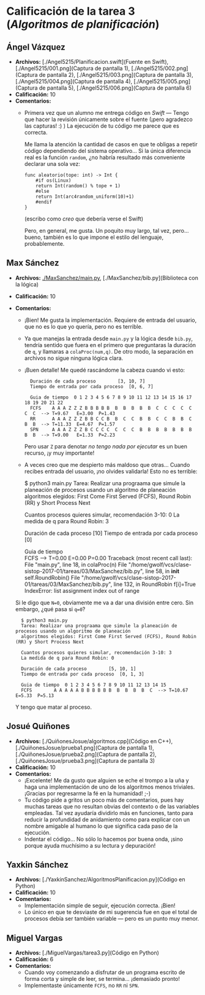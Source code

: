 # Calificación de la tarea 3 (*Algoritmos de planificación*)

## Ángel Vázquez
* **Archivos:** [./Angel5215/Planificacion.swift](Fuente en Swift),
  [./Angel5215/001.png](Captura de pantalla 1),
  [./Angel5215/002.png](Captura de pantalla 2),
  [./Angel5215/003.png](Captura de pantalla 3),
  [./Angel5215/004.png](Captura de pantalla 4),
  [./Angel5215/005.png](Captura de pantalla 5),
  [./Angel5215/006.png](Captura de pantalla 6)
* **Calificación:** 10
* **Comentarios:**
  - Primera vez que un alumno me entrega código en *Swift* — Tengo que
    hacer la revisión únicamente sobre el fuente (¡pero agradezco las
    capturas! :) ) La ejecución de tu código me parece que es
    correcta.

	Me llama la atención la cantidad de casos en que te obligas a
    repetir código dependiendo del sistema operativo... Si la única
    diferencia real es la función `random`, ¿no habría resultado más
    conveniente declarar una sola vez:

	    func aleatorio(tope: int) -> Int {
		    #if os(Linux)
			return Int(random() % tope + 1)
			#else
			return Int(arc4random_uniform(10)+1)
			#endif
		}

	(escribo como *creo* que debería verse el Swift)

	Pero, en general, me gusta. Un poquito muy largo, tal vez,
    pero... bueno, también es lo que impone el estilo del lenguaje,
    probablemente.

## Max Sánchez
* **Archivos:** [./MaxSanchez/main.py](Lanzador),
  [./MaxSanchez/bib.py](Biblioteca con la lógica)
* **Calificación:** 10
* **Comentarios:**
	- ¡Bien! Me gusta la implementación. Requiere de entrada del
      usuario, que no es lo que yo quería, pero no es terrible.
	- Ya que manejas la entrada desde `main.py` y la lógica desde
      `bib.py`, tendría sentido que fuera en el primero que
      preguntaras la duración de `q`, y llamaras a
      `colaProc(num,q)`. De otro modo, la separación en archivos no
      sigue ninguna lógica clara.
    - ¡Buen detalle! Me quedé rascándome la cabeza cuando vi esto:

			Duración de cada proceso		[3, 10, 7]
			Tiempo de entrada por cada proceso	[0, 6, 7]
			
			Guia de tiempo	0 1 2 3 4 5 6 7 8 9 10 11 12 13 14 15 16 17 18 19 20 21 22 
			FCFS	A A A Z Z Z B B B B B  B  B  B  B  B  C  C  C  C  C  C  C  --> T=9.67	E=3.00	P=1.43
			RR		A A A Z Z Z B B C C B  B  C  C  B  B  C  C  B  B  C  B  B  --> T=11.33	E=4.67	P=1.57
			SPN		A A A Z Z Z B C C C C  C  C  C  B  B  B  B  B  B  B  B  B  --> T=9.00	E=1.33	P=2.23

	  Pero usar `Z` para denotar *no tengo nada por ejecutar* es un
      buen recurso, ¡y muy importante!

	- A veces creo que me despierto más maldoso que otras... Cuando
    recibes entrada del usuario, ¡no olvides validarla! Esto no es
    terrible:

	    $ python3 main.py 
		Tarea: Realizar una prograama que simule la planeación de procesos usando un algoritmo de planeación
		algoritmos elegidos: First Come First Served (FCFS), Round Robin (RR) y Short Process Next
		
		Cuantos procesos quieres simular, recomendación 3-10: 0
		La medida de q para Round Robin: 3
		
		Duración de cada proceso		[10]
		Tiempo de entrada por cada proceso	[0]
		
		Guia de tiempo	
		FCFS		--> T=0.00	E=0.00	P=0.00
		Traceback (most recent call last):
		  File "main.py", line 18, in <module>
		    colaProc(n)
		  File "/home/gwolf/vcs/clase-sistop-2017-01/tareas/03/MaxSanchez/bib.py", line 58, in __init__
		    self.RoundRobin()
		  File "/home/gwolf/vcs/clase-sistop-2017-01/tareas/03/MaxSanchez/bib.py", line 132, in RoundRobin
		    f[i]=True
		IndexError: list assignment index out of range

	Si le digo que `N=0`, obviamente me va a dar una división entre
    cero. Sin embargo, ¿qué pasa si `q=0`?

		$ python3 main.py 
		Tarea: Realizar una prograama que simule la planeación de procesos usando un algoritmo de planeación
		algoritmos elegidos: First Come First Served (FCFS), Round Robin (RR) y Short Process Next
		
		Cuantos procesos quieres simular, recomendación 3-10: 3
		La medida de q para Round Robin: 0
		
		Duración de cada proceso		[5, 10, 1]
		Tiempo de entrada por cada proceso	[0, 1, 3]
		
		Guia de tiempo	0 1 2 3 4 5 6 7 8 9 10 11 12 13 14 15 
		FCFS		A A A A A B B B B B B  B  B  B  B  C  --> T=10.67	E=5.33	P=5.13

	Y tengo que matar al proceso.

## Josué Quiñones
* **Archivos:** [./QuiñonesJosue/algoritmos.cpp](Código en C++),
  [./QuiñonesJosue/prueba1.png](Captura de pantalla 1),
  [./QuiñonesJosue/prueba2.png](Captura de pantalla 2),
  [./QuiñonesJosue/prueba3.png](Captura de pantalla 3)
* **Calificación:** 10
* **Comentarios:**
  - ¡Excelente! Me da gusto que alguien se eche el trompo a la uña y
    haga una implementación de uno de los algoritmos menos
    triviales. ¡Gracias por regresarme la fé en la humanidad! ;-)
  - Tu código pide a gritos un poco más de comentarios, pues hay
    muchas tareas que no resultan obvias del contexto o de las
    variables empleadas. Tal vez ayudaría dividirlo más en funciones,
    tanto para reducir la profundidad de anidamiento como para
    explicar con un nombre amigable al humano lo que significa cada
    paso de la ejecución.
  - Indentar el código... No sólo lo hacemos por buena onda, ¡sino
  porque ayuda muchísimo a su lectura y depuración!

## Yaxkin Sánchez
* **Archivos:** [./YaxkinSanchez/AlgoritmosPlanificacion.py](Código en
  Python)
* **Calificación:** 10
* **Comentarios:**
  - Implementación simple de seguir, ejecución correcta. ¡Bien!
  - Lo único en que te desviaste de mi sugerencia fue en que el total
    de procesos debía ser también variable — pero es un punto muy
    menor.

## Miguel Vargas
* **Archivos:** [./MiguelVargas/tarea3.py](Código en Python)
* **Calificación:** 6
* **Comentarios:**
  - Cuando voy comenzando a disfrutar de un programa escrito de forma
    corta y simple de leer, se termina... ¡demasiado pronto!
  - Implementaste únicamente `FCFS`, no `RR` ni `SPN`.

